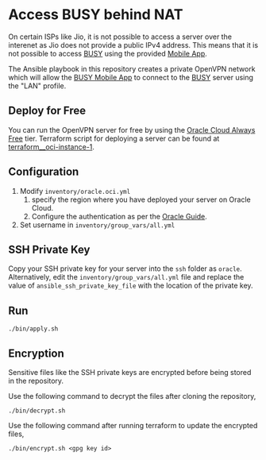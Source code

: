 # Access BUSY behind NAT

On certain ISPs like Jio, it is not possible to access a server over the interenet as Jio does not provide a public IPv4 address. This means that it is not possible to access [BUSY](https://busy.in/) using the provided [Mobile App](https://www.busywinsoftware.com/products/busy-mobile-app/).

The Ansible playbook in this repository creates a private OpenVPN network which will allow the [BUSY Mobile App](https://www.busywinsoftware.com/products/busy-mobile-app/) to connect to the [BUSY](https://busy.in/) server using the "LAN" profile.

## Deploy for Free

You can run the OpenVPN server for free by using the [Oracle Cloud Always Free](https://www.oracle.com/cloud/free/#always-free) tier. Terraform script for deploying a server can be found at [terraform__oci-instance-1](https://github.com/k3karthic/terraform__oci-instance-1).

## Configuration

1. Modify `inventory/oracle.oci.yml`
    1. specify the region where you have deployed your server on Oracle Cloud.
    1. Configure the authentication as per the [Oracle Guide](https://docs.oracle.com/en-us/iaas/Content/API/Concepts/sdkconfig.htm#SDK_and_CLI_Configuration_File).
1. Set username in `inventory/group_vars/all.yml`

## SSH Private Key

Copy your SSH private key for your server into the `ssh` folder as `oracle`. Alternatively, edit the `inventory/group_vars/all.yml` file and replace the value of `ansible_ssh_private_key_file` with the location of the private key.

## Run

```
./bin/apply.sh
```

## Encryption

Sensitive files like the SSH private keys are encrypted before being stored in the repository.

Use the following command to decrypt the files after cloning the repository,

```
./bin/decrypt.sh
```

Use the following command after running terraform to update the encrypted files,

```
./bin/encrypt.sh <gpg key id>
```
